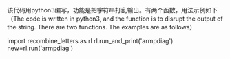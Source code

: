 该代码用python3编写，功能是把字符串打乱输出。有两个函数，用法示例如下（The code is written in python3, and the function is to disrupt the output of the string. There are two functions. The examples are as follows）

import recombine_letters as rl
rl.run_and_print('armpdiag')
new=rl.run('armpdiag')

